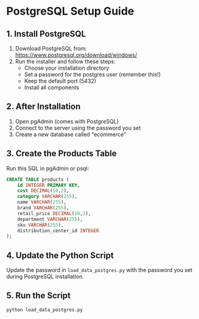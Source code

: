 # PostgreSQL Setup Guide

## 1. Install PostgreSQL

1. Download PostgreSQL from: https://www.postgresql.org/download/windows/
2. Run the installer and follow these steps:
   - Choose your installation directory
   - Set a password for the postgres user (remember this!)
   - Keep the default port (5432)
   - Install all components

## 2. After Installation

1. Open pgAdmin (comes with PostgreSQL)
2. Connect to the server using the password you set
3. Create a new database called "ecommerce"

## 3. Create the Products Table

Run this SQL in pgAdmin or psql:

```sql
CREATE TABLE products (
    id INTEGER PRIMARY KEY,
    cost DECIMAL(10,2),
    category VARCHAR(255),
    name VARCHAR(255),
    brand VARCHAR(255),
    retail_price DECIMAL(10,2),
    department VARCHAR(255),
    sku VARCHAR(255),
    distribution_center_id INTEGER
);
```

## 4. Update the Python Script

Update the password in `load_data_postgres.py` with the password you set during PostgreSQL installation.

## 5. Run the Script

```bash
python load_data_postgres.py
``` 